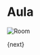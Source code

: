 <!-- add-breadcrumbs -->
# Aula


<img class="screenshot" alt="Room" src="/docs/assets/img/education/setup/room.png">

{next}
